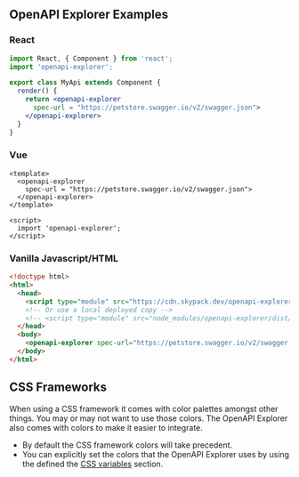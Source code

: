 ## OpenAPI Explorer Examples

### React
```jsx
import React, { Component } from 'react';
import 'openapi-explorer';

export class MyApi extends Component {
  render() {
    return <openapi-explorer
      spec-url = "https://petstore.swagger.io/v2/swagger.json">
    </openapi-explorer>
  }
}
```

### Vue
```vue
<template>
  <openapi-explorer
    spec-url = "https://petstore.swagger.io/v2/swagger.json">
  </openapi-explorer>
</template>

<script>
  import 'openapi-explorer';
</script>
```

### Vanilla Javascript/HTML
```html
<!doctype html>
<html>
  <head>
    <script type="module" src="https://cdn.skypack.dev/openapi-explorer"></script>
    <!-- Or use a local deployed copy -->
    <!-- <script type="module" src="node_modules/openapi-explorer/dist/openapi-explorer.min.js"></script> -->
  </head>
  <body>
    <openapi-explorer spec-url="https://petstore.swagger.io/v2/swagger.json"> </openapi-explorer>
  </body>
</html>
```

## CSS Frameworks
When using a CSS framework it comes with color palettes amongst other things. You may or may not want to use those colors. The OpenAPI Explorer also comes with colors to make it easier to integrate.

* By default the CSS framework colors will take precedent.
* You can explicitly set the colors that the OpenAPI Explorer uses by using the defined the [CSS variables](./documentation.md#css-variables) section.